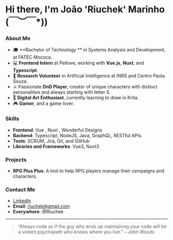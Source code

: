 # Hi there, I'm João 'Riuchek' Marinho \(￣︶￣*\))

### About Me
- 🎓 **Bachelor of Technology ** in Systems Analysis and Development, at FATEC Mococa.
- 💻 **Frontend Intern** at Petlove, working with **Vue.js**, **Nuxt**, and **Typescript**.
- 🔬 **Research Volunteer** in Artificial Intelligence at INRS and Centro Paula Souza.
- ⚔️ Passionate **DnD Player**, creator of unique characters with distinct personalities and always starting with letter S.
- 🎨 **Digital Art Enthusiast**, currently learning to draw in Krita.
- 🎮 **Gamer**, and a game lover.

### Skills
- **Frontend**: Vue , Nuxt , Wonderful Designs 
- **Backend**: Typescript, NodeJS, Java, GraphQL, RESTful APIs
- **Tools**: SCRUM, Jira, Git, and GitHub
- **Libraries and Frameworks**: Vue3, Nuxt3

### Projects
- **RPG Plus Plus**: A tool to help RPG players manage their campaigns and characters.

### Contact Me
- [LinkedIn]([https://www.linkedin.com/in/joaomarinho](https://www.linkedin.com/in/jo%C3%A3o-marinho-64bab3272/)) 
- **Email**: riuchek@gmail.com
- **Everywhere**: @Riuchek

---

> “Always code as if the guy who ends up maintaining your code will be a violent psychopath who knows where you live.” – _John Woods_

<!-- You can add more personal touches here, like emojis, badges, or fun facts about yourself! -->
